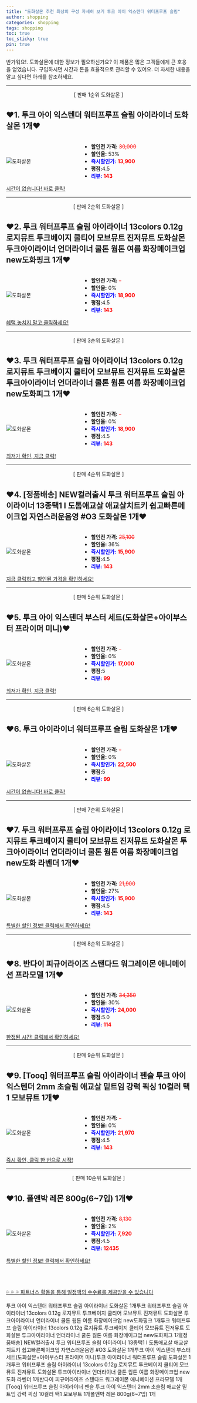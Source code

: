 ```yaml
---
title: "도화살몬 추천 최상의 구성 자세히 보기 투크 아이 익스텐더 워터프루프 슬림"
author: shopping
categories: shopping
tags: shopping
toc: true
toc_sticky: true
pin: true
---
```

반가워요!. 도화살몬에 대한 정보가 필요하신가요?  이 제품은 많은 고객들에게 큰 호응을 얻었습니다. 구입하시면 시간과 돈을 효율적으로 관리할 수 있어요. 더 자세한 내용을 알고 싶다면 아래를 참조하세요.

---
<p class="toplist" style="margin: 0 auto; display: block; width: fit-content;">[ 판매 1순위 도화살몬 ]</p>

<h2><strong>❤️1. 투크 아이 익스텐더 워터프루프 슬림 아이라이너 도화살몬 1개❤️</strong></h2>

<div style="display: flex; align-items: center;">
    <div style="flex: 0.4;">
        <img src="https://thumbnail9.coupangcdn.com/thumbnails/remote/230x230ex/image/vendor_inventory/2149/2dc12a0e12562d3d887ecb31c11b28fe181c05b0efb2441104b9915d4cec.jpg" alt="도화살몬" style="max-width: 100%;">
    </div>
    <div style="flex: 0.6; margin-left: 10px;">
        <ul>
            <li><strong>할인전 가격:</strong> <del style="color: red;">30,000</del></li>
            <li><strong>할인율:</strong> 53%</li>
            <li><span style='color:blue'><strong>즉시할인가:</strong></span> <span style='color:red'><strong>13,900</strong></span></li>
            <li><strong>평점:</strong>4.5</li>
            <li><span style='color:blue'><strong>리뷰:</strong></span> <span style='color:red'><strong>143</strong></span></li>
        </ul>
    </div>
</div>
<div class="center">
    <a href="https://selin100587001.github.io?lptag=AF9450613&subid=githubio&pageKey=7392370727&traceid=V0-153&itemId=22419281623&vendorItemId=89850133166" class="myButton">
        시간이 없습니다! 바로 클릭!
    </a>
</div>


---
<p class="toplist" style="margin: 0 auto; display: block; width: fit-content;">[ 판매 2순위 도화살몬 ]</p>

<h2><strong>❤️2. 투크 워터프루프 슬림 아이라이너 13colors 0.12g 로지뮤트 투크베이지 쿨티어 모브뮤트 진저뮤트 도화살몬 투크아이라이너 언더라이너 쿨톤 웜톤 여름 화장메이크업 new도화핑크 1개❤️</strong></h2>

<div style="display: flex; align-items: center;">
    <div style="flex: 0.4;">
        <img src="https://thumbnail10.coupangcdn.com/thumbnails/remote/230x230ex/image/vendor_inventory/224f/bb1792add775827257a8b438fa4b33ad4cedc74d75285f6bea1f803fb9f1.jpg" alt="도화살몬" style="max-width: 100%;">
    </div>
    <div style="flex: 0.6; margin-left: 10px;">
        <ul>
            <li><strong>할인전 가격:</strong> <del style="color: red;">-</del></li>
            <li><strong>할인율:</strong> 0%</li>
            <li><span style='color:blue'><strong>즉시할인가:</strong></span> <span style='color:red'><strong>18,900</strong></span></li>
            <li><strong>평점:</strong>4.5</li>
            <li><span style='color:blue'><strong>리뷰:</strong></span> <span style='color:red'><strong>143</strong></span></li>
        </ul>
    </div>
</div>
<div class="center">
    <a href="https://selin100587001.github.io?lptag=AF9450613&subid=githubio&pageKey=7392370727&traceid=V0-153&itemId=23381559202&vendorItemId=90701148217" class="myButton">
        혜택 놓치지 말고 클릭하세요!
    </a>
</div>


---
<p class="toplist" style="margin: 0 auto; display: block; width: fit-content;">[ 판매 3순위 도화살몬 ]</p>

<h2><strong>❤️3. 투크 워터프루프 슬림 아이라이너 13colors 0.12g 로지뮤트 투크베이지 쿨티어 모브뮤트 진저뮤트 도화살몬 투크아이라이너 언더라이너 쿨톤 웜톤 여름 화장메이크업 new도화피그 1개❤️</strong></h2>

<div style="display: flex; align-items: center;">
    <div style="flex: 0.4;">
        <img src="https://thumbnail10.coupangcdn.com/thumbnails/remote/230x230ex/image/vendor_inventory/224f/bb1792add775827257a8b438fa4b33ad4cedc74d75285f6bea1f803fb9f1.jpg" alt="도화살몬" style="max-width: 100%;">
    </div>
    <div style="flex: 0.6; margin-left: 10px;">
        <ul>
            <li><strong>할인전 가격:</strong> <del style="color: red;">-</del></li>
            <li><strong>할인율:</strong> 0%</li>
            <li><span style='color:blue'><strong>즉시할인가:</strong></span> <span style='color:red'><strong>18,900</strong></span></li>
            <li><strong>평점:</strong>4.5</li>
            <li><span style='color:blue'><strong>리뷰:</strong></span> <span style='color:red'><strong>143</strong></span></li>
        </ul>
    </div>
</div>
<div class="center">
    <a href="https://selin100587001.github.io?lptag=AF9450613&subid=githubio&pageKey=7392370727&traceid=V0-153&itemId=23381559194&vendorItemId=90701148275" class="myButton">
        최저가 확인, 지금 클릭!
    </a>
</div>


---
<p class="toplist" style="margin: 0 auto; display: block; width: fit-content;">[ 판매 4순위 도화살몬 ]</p>

<h2><strong>❤️4. [정품배송] NEW컬러출시 투크 워터프루프 슬림 아이라이너 13종택1 I 도톰애교살 애교살치트키 쉽고빠른메이크업 자연스러운음영 #O3 도화살몬 1개❤️</strong></h2>

<div style="display: flex; align-items: center;">
    <div style="flex: 0.4;">
        <img src="https://thumbnail10.coupangcdn.com/thumbnails/remote/230x230ex/image/vendor_inventory/4a50/4fdaabf6b3822f721bef8e177cfe4aa38eba951222cafe9cc0b2b3ef330c.jpg" alt="도화살몬" style="max-width: 100%;">
    </div>
    <div style="flex: 0.6; margin-left: 10px;">
        <ul>
            <li><strong>할인전 가격:</strong> <del style="color: red;">25,100</del></li>
            <li><strong>할인율:</strong> 36%</li>
            <li><span style='color:blue'><strong>즉시할인가:</strong></span> <span style='color:red'><strong>15,900</strong></span></li>
            <li><strong>평점:</strong>4.5</li>
            <li><span style='color:blue'><strong>리뷰:</strong></span> <span style='color:red'><strong>143</strong></span></li>
        </ul>
    </div>
</div>
<div class="center">
    <a href="https://selin100587001.github.io?lptag=AF9450613&subid=githubio&pageKey=7392370727&traceid=V0-153&itemId=23504247708&vendorItemId=90530659174" class="myButton">
        지금 클릭하고 할인된 가격을 확인하세요!
    </a>
</div>


---
<p class="toplist" style="margin: 0 auto; display: block; width: fit-content;">[ 판매 5순위 도화살몬 ]</p>

<h2><strong>❤️5. 투크 아이 익스텐더 부스터 세트(도화살몬+아이부스터 프라이머 미니)❤️</strong></h2>

<div style="display: flex; align-items: center;">
    <div style="flex: 0.4;">
        <img src="https://thumbnail6.coupangcdn.com/thumbnails/remote/230x230ex/image/vendor_inventory/37e0/0dd4cef12ba85c6f800cb215c4b1b26a47f9518c82820cc8fc1353cfd7d4.jpg" alt="도화살몬" style="max-width: 100%;">
    </div>
    <div style="flex: 0.6; margin-left: 10px;">
        <ul>
            <li><strong>할인전 가격:</strong> <del style="color: red;">-</del></li>
            <li><strong>할인율:</strong> 0%</li>
            <li><span style='color:blue'><strong>즉시할인가:</strong></span> <span style='color:red'><strong>17,000</strong></span></li>
            <li><strong>평점:</strong>5</li>
            <li><span style='color:blue'><strong>리뷰:</strong></span> <span style='color:red'><strong>99</strong></span></li>
        </ul>
    </div>
</div>
<div class="center">
    <a href="https://selin100587001.github.io?lptag=AF9450613&subid=githubio&pageKey=8255228694&traceid=V0-153&itemId=23772531001&vendorItemId=90796792866" class="myButton">
        최저가 확인, 지금 클릭!
    </a>
</div>


---
<p class="toplist" style="margin: 0 auto; display: block; width: fit-content;">[ 판매 6순위 도화살몬 ]</p>

<h2><strong>❤️6. 투크 아이라이너 워터프루프 슬림 도화살몬 1개❤️</strong></h2>

<div style="display: flex; align-items: center;">
    <div style="flex: 0.4;">
        <img src="https://thumbnail8.coupangcdn.com/thumbnails/remote/230x230ex/image/vendor_inventory/bf0c/92c43ebf1d58ecf076e3777355ed3ce90026ace66beee4e0a0de00c9670e.png" alt="도화살몬" style="max-width: 100%;">
    </div>
    <div style="flex: 0.6; margin-left: 10px;">
        <ul>
            <li><strong>할인전 가격:</strong> <del style="color: red;">-</del></li>
            <li><strong>할인율:</strong> 0%</li>
            <li><span style='color:blue'><strong>즉시할인가:</strong></span> <span style='color:red'><strong>22,500</strong></span></li>
            <li><strong>평점:</strong>5</li>
            <li><span style='color:blue'><strong>리뷰:</strong></span> <span style='color:red'><strong>99</strong></span></li>
        </ul>
    </div>
</div>
<div class="center">
    <a href="https://selin100587001.github.io?lptag=AF9450613&subid=githubio&pageKey=8233851298&traceid=V0-153&itemId=23700818121&vendorItemId=90725874831" class="myButton">
        시간이 없습니다! 바로 클릭!
    </a>
</div>


---
<p class="toplist" style="margin: 0 auto; display: block; width: fit-content;">[ 판매 7순위 도화살몬 ]</p>

<h2><strong>❤️7. 투크 워터프루프 슬림 아이라이너 13colors 0.12g 로지뮤트 투크베이지 쿨티어 모브뮤트 진저뮤트 도화살몬 투크아이라이너 언더라이너 쿨톤 웜톤 여름 화장메이크업 new도화 라벤더 1개❤️</strong></h2>

<div style="display: flex; align-items: center;">
    <div style="flex: 0.4;">
        <img src="https://thumbnail7.coupangcdn.com/thumbnails/remote/230x230ex/image/vendor_inventory/3a15/8a38fe43cc8ff798b864d347c10634cc4f1e8584ab3da9d17aba607b0666.jpg" alt="도화살몬" style="max-width: 100%;">
    </div>
    <div style="flex: 0.6; margin-left: 10px;">
        <ul>
            <li><strong>할인전 가격:</strong> <del style="color: red;">21,900</del></li>
            <li><strong>할인율:</strong> 27%</li>
            <li><span style='color:blue'><strong>즉시할인가:</strong></span> <span style='color:red'><strong>15,900</strong></span></li>
            <li><strong>평점:</strong>4.5</li>
            <li><span style='color:blue'><strong>리뷰:</strong></span> <span style='color:red'><strong>143</strong></span></li>
        </ul>
    </div>
</div>
<div class="center">
    <a href="https://selin100587001.github.io?lptag=AF9450613&subid=githubio&pageKey=7392370727&traceid=V0-153&itemId=23381559198&vendorItemId=90411587438" class="myButton">
        특별한 할인 정보! 클릭해서 확인하세요!
    </a>
</div>


---
<p class="toplist" style="margin: 0 auto; display: block; width: fit-content;">[ 판매 8순위 도화살몬 ]</p>

<h2><strong>❤️8. 반다이 피규어라이즈 스탠다드 워그레이몬 애니메이션 프라모델 1개❤️</strong></h2>

<div style="display: flex; align-items: center;">
    <div style="flex: 0.4;">
        <img src="https://thumbnail8.coupangcdn.com/thumbnails/remote/230x230ex/image/rs_quotation_api/lgo55rod/dd67bc927fb946d09768019ced27474b.jpg" alt="도화살몬" style="max-width: 100%;">
    </div>
    <div style="flex: 0.6; margin-left: 10px;">
        <ul>
            <li><strong>할인전 가격:</strong> <del style="color: red;">34,350</del></li>
            <li><strong>할인율:</strong> 30%</li>
            <li><span style='color:blue'><strong>즉시할인가:</strong></span> <span style='color:red'><strong>24,000</strong></span></li>
            <li><strong>평점:</strong>5.0</li>
            <li><span style='color:blue'><strong>리뷰:</strong></span> <span style='color:red'><strong>114</strong></span></li>
        </ul>
    </div>
</div>
<div class="center">
    <a href="https://selin100587001.github.io?lptag=AF9450613&subid=githubio&pageKey=6395748761&traceid=V0-153&itemId=13656316447&vendorItemId=80908820915" class="myButton">
        한정된 시간! 클릭해서 확인하세요!
    </a>
</div>


---
<p class="toplist" style="margin: 0 auto; display: block; width: fit-content;">[ 판매 9순위 도화살몬 ]</p>

<h2><strong>❤️9. [Tooq] 워터프루프 슬림 아이라이너 펜슬 투크 아이 익스텐더 2mm 초슬림 애교살 밑트임 강력 픽싱 10컬러 택1 모보뮤트 1개❤️</strong></h2>

<div style="display: flex; align-items: center;">
    <div style="flex: 0.4;">
        <img src="https://thumbnail9.coupangcdn.com/thumbnails/remote/230x230ex/image/vendor_inventory/9a9b/22b8a57bed954bebd11507809ddd463135170505bdb6a459003f57a6aa05.jpg" alt="도화살몬" style="max-width: 100%;">
    </div>
    <div style="flex: 0.6; margin-left: 10px;">
        <ul>
            <li><strong>할인전 가격:</strong> <del style="color: red;">-</del></li>
            <li><strong>할인율:</strong> 0%</li>
            <li><span style='color:blue'><strong>즉시할인가:</strong></span> <span style='color:red'><strong>21,970</strong></span></li>
            <li><strong>평점:</strong>4.5</li>
            <li><span style='color:blue'><strong>리뷰:</strong></span> <span style='color:red'><strong>143</strong></span></li>
        </ul>
    </div>
</div>
<div class="center">
    <a href="https://selin100587001.github.io?lptag=AF9450613&subid=githubio&pageKey=7392370727&traceid=V0-153&itemId=22396012087&vendorItemId=89440928710" class="myButton">
        즉시 확인, 클릭 한 번으로 시작!
    </a>
</div>


---
<p class="toplist" style="margin: 0 auto; display: block; width: fit-content;">[ 판매 10순위 도화살몬 ]</p>

<h2><strong>❤️10. 폴앤박 레몬 800g(6~7입) 1개❤️</strong></h2>

<div style="display: flex; align-items: center;">
    <div style="flex: 0.4;">
        <img src="https://thumbnail8.coupangcdn.com/thumbnails/remote/230x230ex/image/retail/images/60461238461857-d04a639f-476d-4d1a-a122-be4b9aec31d9.jpg" alt="도화살몬" style="max-width: 100%;">
    </div>
    <div style="flex: 0.6; margin-left: 10px;">
        <ul>
            <li><strong>할인전 가격:</strong> <del style="color: red;">8,130</del></li>
            <li><strong>할인율:</strong> 2%</li>
            <li><span style='color:blue'><strong>즉시할인가:</strong></span> <span style='color:red'><strong>7,920</strong></span></li>
            <li><strong>평점:</strong>4.5</li>
            <li><span style='color:blue'><strong>리뷰:</strong></span> <span style='color:red'><strong>12435</strong></span></li>
        </ul>
    </div>
</div>
<div class="center">
    <a href="https://selin100587001.github.io?lptag=AF9450613&subid=githubio&pageKey=1138956747&traceid=V0-153&itemId=2109599847&vendorItemId=70108356458" class="myButton">
        특별한 할인 정보! 클릭해서 확인하세요!
    </a>
</div>

<br><br><br>[💦 💦 💦 파트너스 활동을 통해 일정액의 수수료를 제공받을 수 있습니다](https://link.coupang.com/a/bcpT2c)<br><br>투크 아이 익스텐더 워터프루프 슬림 아이라이너 도화살몬 1개투크 워터프루프 슬림 아이라이너 13colors 0.12g 로지뮤트 투크베이지 쿨티어 모브뮤트 진저뮤트 도화살몬 투크아이라이너 언더라이너 쿨톤 웜톤 여름 화장메이크업 new도화핑크 1개투크 워터프루프 슬림 아이라이너 13colors 0.12g 로지뮤트 투크베이지 쿨티어 모브뮤트 진저뮤트 도화살몬 투크아이라이너 언더라이너 쿨톤 웜톤 여름 화장메이크업 new도화피그 1개[정품배송] NEW컬러출시 투크 워터프루프 슬림 아이라이너 13종택1 I 도톰애교살 애교살치트키 쉽고빠른메이크업 자연스러운음영 #O3 도화살몬 1개투크 아이 익스텐더 부스터 세트(도화살몬+아이부스터 프라이머 미니)투크 아이라이너 워터프루프 슬림 도화살몬 1개투크 워터프루프 슬림 아이라이너 13colors 0.12g 로지뮤트 투크베이지 쿨티어 모브뮤트 진저뮤트 도화살몬 투크아이라이너 언더라이너 쿨톤 웜톤 여름 화장메이크업 new도화 라벤더 1개반다이 피규어라이즈 스탠다드 워그레이몬 애니메이션 프라모델 1개[Tooq] 워터프루프 슬림 아이라이너 펜슬 투크 아이 익스텐더 2mm 초슬림 애교살 밑트임 강력 픽싱 10컬러 택1 모보뮤트 1개폴앤박 레몬 800g(6~7입) 1개